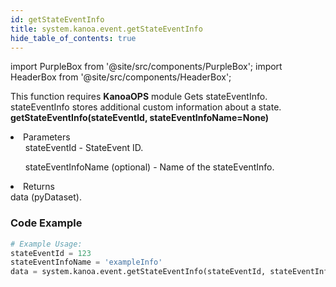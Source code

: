 ```yaml
---
id: getStateEventInfo
title: system.kanoa.event.getStateEventInfo
hide_table_of_contents: true
---
```


import PurpleBox from '@site/src/components/PurpleBox';
import HeaderBox from '@site/src/components/HeaderBox';

<PurpleBox>This function requires <b>KanoaOPS</b> module</PurpleBox>
<HeaderBox header="Description">
    Gets stateEventInfo. stateEventInfo stores additional custom information about a state.
</HeaderBox>
<HeaderBox header="Syntax">
    <b>getStateEventInfo(stateEventId, stateEventInfoName=None)</b>
    <li>Parameters <br />
        <ul>stateEventId - StateEvent ID.</ul>
        <ul>stateEventInfoName (optional) - Name of the stateEventInfo.</ul>
    </li>
    <li>Returns <br />
        data (pyDataset).
    </li>
</HeaderBox>

### Code Example

```python
# Example Usage:
stateEventId = 123
stateEventInfoName = 'exampleInfo'
data = system.kanoa.event.getStateEventInfo(stateEventId, stateEventInfoName)

